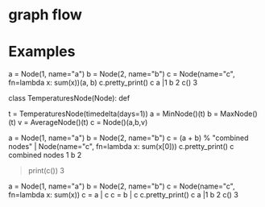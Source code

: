 # graph flow

# Examples


a = Node(1, name="a")
b = Node(2, name="b")
c = Node(name="c", fn=lambda x: sum(x))(a, b)
c.pretty_print()
c
 a
 |1
 b
  2
c()
3


class TemperaturesNode(Node):
    def


t = TemperaturesNode(timedelta(days=1))
a = MinNode()(t)
b = MaxNode()(t)
v = AverageNode()(t)
c = Node()(a,b,v)


a = Node(1, name="a")
b = Node(2, name="b")
c = (a + b) % "combined nodes" | Node(name="c", fn=lambda x: sum(x[0]))
c.pretty_print()
c
 combined nodes
  1
  b
   2
> print(c())
3


a = Node(1, name="a")
b = Node(2, name="b")
c = Node(name="c", fn=lambda x: sum(x))
c = a | c
c = b | c
c.pretty_print()
c
 a
 |1
 b
  2
c()
3
